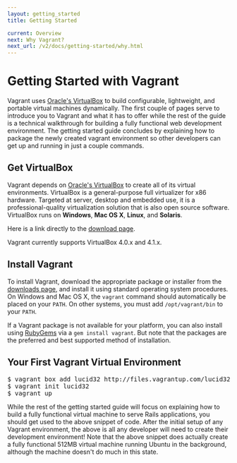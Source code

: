 ```yaml
---
layout: getting_started
title: Getting Started

current: Overview
next: Why Vagrant?
next_url: /v2/docs/getting-started/why.html
---
```

# Getting Started with Vagrant

Vagrant uses [Oracle's VirtualBox](http://www.virtualbox.org)
to build configurable, lightweight, and portable virtual machines dynamically.
The first couple of pages serve to introduce you to Vagrant and what it has
to offer while the rest of the guide is a technical walkthrough for building a
fully functional web development environment. The getting started
guide concludes by explaining how to package the newly created vagrant environment
so other developers can get up and running in just a couple commands.

## Get VirtualBox

Vagrant depends on [Oracle's VirtualBox](http://www.virtualbox.org) to create all of
its virtual environments. VirtualBox is a general-purpose full virtualizer for
x86 hardware. Targeted at server, desktop and embedded use, it is a
professional-quality virtualization solution that is also open source software.
VirtualBox runs on **Windows**, **Mac OS X**, **Linux**, and **Solaris**.

Here is a link directly to the [download page](http://www.virtualbox.org/wiki/Downloads).

Vagrant currently supports VirtualBox 4.0.x and 4.1.x.

## Install Vagrant

To install Vagrant, download the appropriate package or installer from the
[downloads page](http://downloads.vagrantup.com), and install it using standard
operating system procedures. On Windows and Mac OS X, the `vagrant` command should
automatically be placed on your `PATH`. On other systems, you must add `/opt/vagrant/bin`
to your `PATH`.

If a Vagrant package is not available for your platform, you can also install
using [RubyGems](http://rubygems.org/gems/vagrant) via a `gem install vagrant`.
But note that the packages are the preferred and best supported method of installation.

## Your First Vagrant Virtual Environment

<pre>
$ vagrant box add lucid32 http://files.vagrantup.com/lucid32.box
$ vagrant init lucid32
$ vagrant up
</pre>

While the rest of the getting started guide will focus on explaining how to
build a fully functional virtual machine to serve Rails applications, you
should get used to the above snippet of code. After the initial setup of
any Vagrant environment, the above is all any developer will need to create
their development environment! Note that the above snippet does actually
create a fully functional 512MB virtual machine running Ubuntu in the
background, although the machine doesn't do much in this state.
